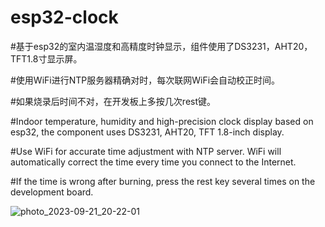 # esp32-clock
#基于esp32的室内温湿度和高精度时钟显示，组件使用了DS3231，AHT20，TFT1.8寸显示屏。

#使用WiFi进行NTP服务器精确对时，每次联网WiFi会自动校正时间。

#如果烧录后时间不对，在开发板上多按几次rest键。

#Indoor temperature, humidity and high-precision clock display based on esp32, the component uses DS3231, AHT20, TFT 1.8-inch display.

#Use WiFi for accurate time adjustment with NTP server. WiFi will automatically correct the time every time you connect to the Internet.

#If the time is wrong after burning, press the rest key several times on the development board.


![photo_2023-09-21_20-22-01](https://github.com/Tesla1983/esp32-clock/assets/30205867/0dab2547-4486-46f3-85d2-7c4a5d6cd2c5)
